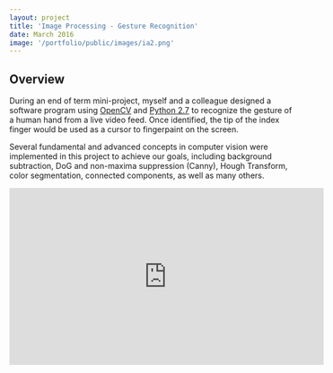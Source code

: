 ```yaml
---
layout: project
title: 'Image Processing - Gesture Recognition'
date: March 2016
image: '/portfolio/public/images/ia2.png'
---
```


## Overview
During an end of term mini-project, myself and a colleague designed a software program using <a href="http://opencv.org/">OpenCV</a> and <a href="https://www.python.org/about/">Python 2.7</a> to recognize the gesture of a human hand from a live video feed. Once identified, the tip of the index finger would be used as a cursor to fingerpaint on the screen.

Several fundamental and advanced concepts in computer vision were implemented in this project to achieve our goals, including background subtraction, DoG and non-maxima suppression (Canny), Hough Transform, color segmentation, connected components, as well as many others.

<p align="center">
<iframe width="560" height="315" src="https://www.youtube.com/embed/zu6un1K--iY" frameborder="0" allowfullscreen></iframe></p>




